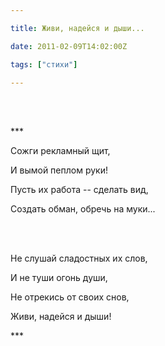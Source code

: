 ```yaml
---

title: Живи, надейся и дыши...

date: 2011-02-09T14:02:00Z

tags: ["стихи"]

---
```


<br/><br/>

\*\*\*

Сожги рекламный щит,

И вымой пеплом руки!

Пусть их работа -- сделать вид,

Создать обман, обречь на муки...

<br/><br/>

Не слушай сладостных их слов,

И не туши огонь души,

Не отрекись от своих снов,

Живи, надейся и дыши!

\*\*\*

<br/><br/>

